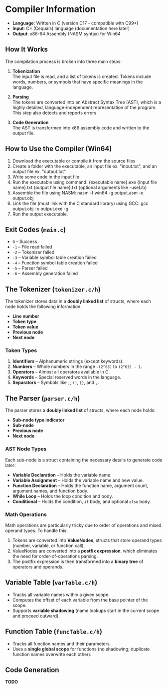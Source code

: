 # Compiler Information

- **Language**: Written in C (version C17 - compatible with C99+)
- **Input**: C= (Cequals) language (documentation here later)
- **Output**: x86-64 Assembly (NASM syntax) for Win64

## How It Works

The compilation process is broken into three main steps:

1. **Tokenization**  
   The input file is read, and a list of tokens is created. Tokens include words, numbers, or symbols that have specific meanings in the language.

2. **Parsing**  
   The tokens are converted into an Abstract Syntax Tree (AST), which is a highly detailed, language-independent representation of the program. This step also detects and reports errors.

3. **Code Generation**  
   The AST is transformed into x86 assembly code and written to the output file.

## How to Use the Compiler (Win64)

1. Download the executable or compile it from the source files
2. Create a folder with the executable, an input file ex. "input.txt", and an output file ex. "output.txt"
3. Write some code in the input file
4. Run the executable using command: {executable name}.exe {input file name}.txt {output file name}.txt {optional arguments like -useLib}
5. Assemble the file using NASM: nasm -f win64 -g output.asm -o output.obj
6. Link the file (must link with the C standard library) using GCC: gcc output.obj -o output.exe -g
7. Run the output executable.

## Exit Codes (`main.c`)

- `0`  – Success
- `-1` – File read failed
- `-2` – Tokenizer failed
- `-3` – Variable symbol table creation failed
- `-4` – Function symbol table creation failed
- `-5` – Parser failed
- `-6` – Assembly generation failed

## The Tokenizer (`tokenizer.c/h`)

The tokenizer stores data in a **doubly linked list** of structs, where each node holds the following information:

- **Line number**
- **Token type**
- **Token value**
- **Previous node**
- **Next node**

### Token Types

1. **Identifiers** – Alphanumeric strings (except keywords).
2. **Numbers** – Whole numbers in the range `-(2^63)` to `(2^63) - 1`.
3. **Operators** – Almost all operators available in C.
4. **Keywords** – Special reserved words in the language.
5. **Separators** – Symbols like `;`, `()`, `{}`, and `,`.

## The Parser (`parser.c/h`)

The parser stores a **doubly linked list** of structs, where each node holds:

- **Sub-node type indicator**
- **Sub-node**
- **Previous node**
- **Next node**

### AST Node Types

Each sub-node is a struct containing the necessary details to generate code later:

- **Variable Declaration** – Holds the variable name.
- **Variable Assignment** – Holds the variable name and new value.
- **Function Declaration** – Holds the function name, argument count, argument names, and function body.
- **While Loop** – Holds the loop condition and body.
- **Conditional** – Holds the condition, `if` body, and optional `else` body.

### Math Operations

Math operations are particularly tricky due to order of operations and mixed operand types. To handle this:

1. Tokens are converted into **ValueNodes**, structs that store operand types (number, variable, or function call).
2. ValueNodes are converted into a **postfix expression**, which eliminates the need for order-of-operations parsing.
3. The postfix expression is then transformed into a **binary tree** of operators and operands.

## Variable Table (`varTable.c/h`)

- Tracks all variable names within a given scope.
- Computes the offset of each variable from the base pointer of the scope.
- Supports **variable shadowing** (name lookups start in the current scope and proceed outward).

## Function Table (`funcTable.c/h`)

- Tracks all function names and their parameters.
- Uses a **single global scope** for functions (no shadowing; duplicate function names overwrite each other).

## Code Generation

**TODO**